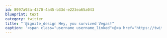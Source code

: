 ```yaml
---
id: 8997a93a-4370-4a45-b33d-e223ea65a043
blueprint: text
category: twitter
title: "'@ignite_design Hey, you survived Vegas!"
caption: '<span class="username username_linked">@<a href="https://twitter.com/ignite_design" title="Ignite Design">ignite_design</a></span> Hey, you survived Vegas!'
---
```


